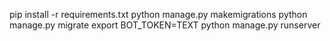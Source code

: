 pip install -r requirements.txt
python manage.py makemigrations
python manage.py migrate
export BOT_TOKEN=TEXT
python manage.py runserver

